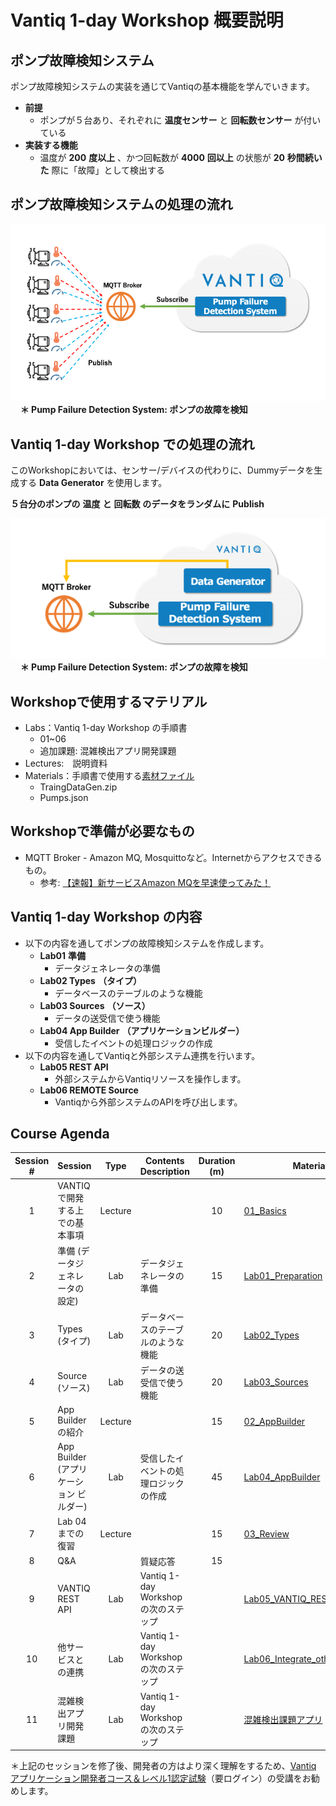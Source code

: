 # Vantiq 1-day Workshop 概要説明

## ポンプ故障検知システム

ポンプ故障検知システムの実装を通じてVantiqの基本機能を学んでいきます。
* __前提__
  * ポンプが５台あり、それぞれに __温度センサー__ と  __回転数センサー__ が付いている
* __実装する機能__
  * 温度が __200__  __度以上__ 、かつ回転数が __4000__  __回以上__ の状態が __20__  __秒間続いた__ 際に「故障」として検出する

## ポンプ故障検知システムの処理の流れ

![ポンプ故障検知システムの処理の流れ](../../imgs/readme/slide3.png)   
&nbsp;&nbsp;&nbsp; **＊ Pump Failure Detection System: ポンプの故障を検知**

## Vantiq 1-day Workshop での処理の流れ
このWorkshopにおいては、センサー/デバイスの代わりに、Dummyデータを生成する **Data Generator** を使用します。

__５台分のポンプの__  __温度__   __と__   __回転数__  __のデータをランダムに__  __Publish__

![Vantiq 1-day Workshop での処理の流れ](../../imgs/readme/slide4.png)  
&nbsp;&nbsp;&nbsp; **＊ Pump Failure Detection System: ポンプの故障を検知**

## Workshopで使用するマテリアル

* Labs：Vantiq 1-day Workshop の手順書
  * 01~06
  * 追加課題: 混雑検出アプリ開発課題
* Lectures:　説明資料
* Materials：手順書で使用する[素材ファイル](../../conf)
  * TraingDataGen\.zip
  * Pumps\.json

## Workshopで準備が必要なもの

* MQTT Broker - Amazon MQ, Mosquittoなど。Internetからアクセスできるもの。
  - 参考: [【速報】新サービスAmazon MQを早速使ってみた！](https://dev.classmethod.jp/articles/re-invent-2017-amazon-mq-first-impression/)

## Vantiq 1-day Workshop の内容

* 以下の内容を通してポンプの故障検知システムを作成します。
  * __Lab01__  __準備__
    * データジェネレータの準備
  * __Lab02 Types__  __（タイプ）__
    * データベースのテーブルのような機能
  * __Lab03 Sources__  __（ソース）__
    * データの送受信で使う機能
  * __Lab04 App Builder__  __（アプリケーションビルダー）__
    * 受信したイベントの処理ロジックの作成
* 以下の内容を通してVantiqと外部システム連携を行います。
  * __Lab05 REST API__
    * 外部システムからVantiqリソースを操作します。
  * __Lab06 REMOTE Source__
    * Vantiqから外部システムのAPIを呼び出します。


## Course Agenda

|Session #|Session      | Type  |Contents Description       |Duration (m)|Material                          |
|:-----:|--------------|:------:|---------------------------|:-:|--------------------------------------------|
|1| VANTIQ で開発する上での基本事項| Lecture||10|[01_Basics](1-01_Basics.md) |
|2| 準備 (データジェネレータの設定)|Lab|データジェネレータの準備 |15|[Lab01_Preparation](2-Lab01_Preparation.md)|
|3| Types (タイプ)|Lab|データベースのテーブルのような機能|20|[Lab02_Types](3-Lab02_Types.md)|
|4|Source (ソース)|Lab|データの送受信で使う機能|20|[Lab03_Sources](4-Lab03_Sources.md)|
|5| App Builder の紹介| Lecture|  |15| [02_AppBuilder](5-02_AppBuilder.md)|
|6|App Builder (アプリケーション ビルダー)|Lab|受信したイベントの処理ロジックの作成|45|[Lab04_AppBuilder](6-Lab04_AppBuilder.md)|
|7| Lab 04 までの復習| Lecture| |15| [03_Review](7-03_Review.md)|
|8|Q&A||質疑応答|15||
|9|VANTIQ REST API|Lab|Vantiq 1-day Workshop の次のステップ| |[Lab05_VANTIQ_REST_API](a08-Lab05_VANTIQ_REST_API.md)|
|10| 他サービスとの連携|Lab|Vantiq 1-day Workshop の次のステップ| |[Lab06_Integrate_other_services](a09-Lab06_Integrate_other_services.md)|
|11| 混雑検出アプリ開発課題|Lab|Vantiq 1-day Workshop の次のステップ| |[混雑検出課題アプリ](a10-dev01_detect_congestion_app.md)|


＊上記のセッションを修了後、開発者の方はより深く理解をするため、[Vantiq アプリケーション開発者コース＆レベル1認定試験](https://community.vantiq.com/courses/vantiq%e3%82%a2%e3%83%97%e3%83%aa%e3%82%b1%e3%83%bc%e3%82%b7%e3%83%a7%e3%83%b3%e9%96%8b%e7%99%ba%e3%82%b3%e3%83%bc%e3%82%b9%ef%bc%86%e3%83%ac%e3%83%99%e3%83%ab1%e8%aa%8d%e5%ae%9a%e8%a9%a6%e9%a8%93v1-2/)（要ログイン）の受講をお勧めします。

